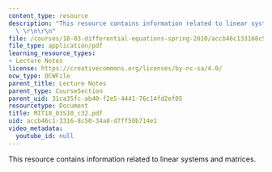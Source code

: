 ```yaml
---
content_type: resource
description: "This resource contains information related to linear systems and matrices.\
  \ \r\n\r\n"
file: /courses/18-03-differential-equations-spring-2010/accb46c133168c5034a8d7ff50b714e1_MIT18_03S10_c32.pdf
file_type: application/pdf
learning_resource_types:
- Lecture Notes
license: https://creativecommons.org/licenses/by-nc-sa/4.0/
ocw_type: OCWFile
parent_title: Lecture Notes
parent_type: CourseSection
parent_uid: 31ca35fc-ab40-f2e5-4441-76c14fd2ef05
resourcetype: Document
title: MIT18_03S10_c32.pdf
uid: accb46c1-3316-8c50-34a8-d7ff50b714e1
video_metadata:
  youtube_id: null
---
```

This resource contains information related to linear systems and matrices. 

